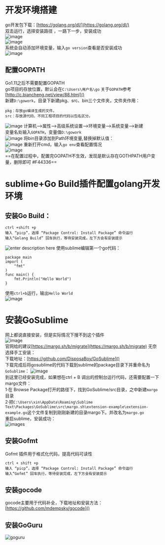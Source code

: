 # 开发环境搭建
go开发包下载：[https://golang.org/dl/](https://golang.org/dl/)  
双击运行，选择安装路径  ，一路下一步，安装成功  
![image](./images/1623037965522.png)    
![image](./images/1622992330119.png)    
系统会自动添加环境变量，输入```go version```查看是否安装成功  
![image](./images/1622995687515.png)  
## 配置GOPATH
Go1.11之后不需要配置GOPATH  
go项目的存放位置，默认会在```C:\Users\用户名\go```
关于`GOPATH`参考[http://c.biancheng.net/view/88.html]()  
新建`D:\gowork`，目录下新建pkg、src、bin三个文件夹，文件夹作用：  
```bin：存放go install命名生成的可执行文件。
pkg：存放go编译生成的文件。
src：存放源代码，不同工程项目的代码以包名区分。
```
![image](./images/1622998129933.png)
计算机-->属性-->高级系统设置-->环境变量-->系统变量-->新建  
变量名处输入```GOPATH```，变量值`D:\gowork`  
![image](./images/1622997547588.png)
将bin目录添加到Path环境变量,替换掉默认值：  
![image](./images/1622998080679.png)
重新打开cmd，输入`go env`查看配置情况  
![image](./images/1622998574209.png)  
==在配置过程中，配置完GOPATH不生效，发现是默认存在GOTHPATH用户变量，删除即可 #F44336==
# sublime+Go Build插件配置golang开发环境  
## 安装Go Build：  
```
ctrl +shift +p
输入 “picp”，选择 “Package Control: Install Package” 命令运行
输入“Golang Build” 回车执行，等待安装完成，左下方会有安装提示
```
![enter description here](./images/1623031927686.png) 
使用sublime编辑第一个go代码：  
```
package main
import (
    "fmt"
)
func main() {
    fmt.Println("Hello World")
}
```
使用`ctrl+b`运行，输出`Hello World`  
![image](./images/1623077611845.png)
# 安装GoSublime
网上都说直接安装，但是实际情况下搜不到这个插件  
![image](./images/1623034197006.png)  
官网给的建议[https://margo.sh/b/migrate](https://margo.sh/b/migrate)
无奈选择手工安装：  
下载地址：[https://github.com/DisposaBoy/GoSublime]()  
下载完成后将gosublime的代码下载到sublime的package目录下并重命名为`GoSublime`：
![image](./images/1623082759161.png)  
到这里已经安装完成，如果想在ctrl + B 调出的控制台运行代码，还需要配置一下margo文件：  
1·在 Browse Package打开的路径下，找到GoSublime/src目录，之中新建`margo`目录  
2·把`C:\Users\xin\AppData\Roaming\Sublime Text\Packages\GoSublime\src\margo.sh\extension-example\extension-example.go`这个文件复制到刚刚新建的目录margo下。并改名为`margo.go`  
重启sublime，安装成功：  
![images](./images/1623083279643.png)

## 安装Gofmt  
Gofmt 插件用于格式化代码，提高代码可读性  
```
ctrl + shift +p
输入 “picp”，选择 “Package Control: Install Package” 命令运行
输入“Gofmt” 回车执行，等待安装完成，左下方会有安装提示
```
## 安装gocode  
gocode主要用于代码补全，下载地址和安装方法：  
[https://github.com/mdempsky/gocode]()  
## 安装GoGuru
![goguru](./images/1623076628375.png)
